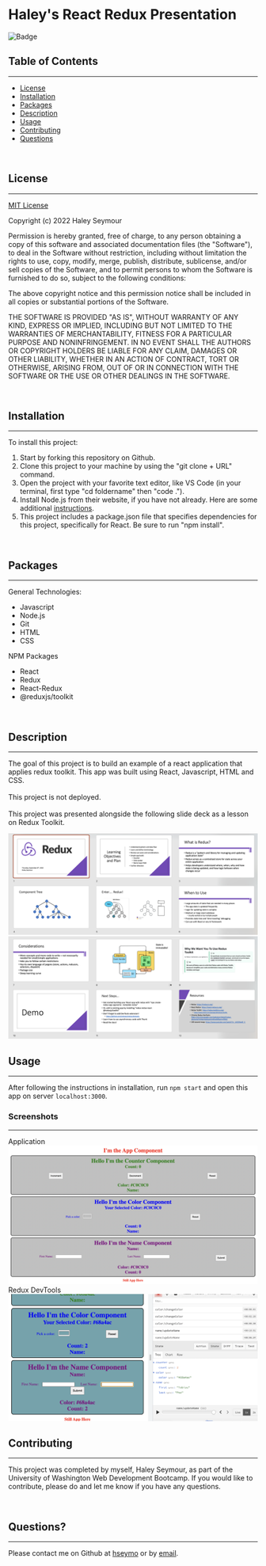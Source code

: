# **Haley's React Redux Presentation**

![Badge](https://img.shields.io/badge/license-MIT-blue)

## Table of Contents
---
* [License](#license)
* [Installation](#installation)
* [Packages](#packages)
* [Description](#description)
* [Usage](#usage)
* [Contributing](#contributing)
* [Questions](#questions)

<br>

## License 
---
[MIT License](./LICENSE) <br>

Copyright (c) 2022 Haley Seymour

Permission is hereby granted, free of charge, to any person obtaining a copy
of this software and associated documentation files (the "Software"), to deal
in the Software without restriction, including without limitation the rights
to use, copy, modify, merge, publish, distribute, sublicense, and/or sell
copies of the Software, and to permit persons to whom the Software is
furnished to do so, subject to the following conditions:

The above copyright notice and this permission notice shall be included in all
copies or substantial portions of the Software.

THE SOFTWARE IS PROVIDED "AS IS", WITHOUT WARRANTY OF ANY KIND, EXPRESS OR
IMPLIED, INCLUDING BUT NOT LIMITED TO THE WARRANTIES OF MERCHANTABILITY,
FITNESS FOR A PARTICULAR PURPOSE AND NONINFRINGEMENT. IN NO EVENT SHALL THE
AUTHORS OR COPYRIGHT HOLDERS BE LIABLE FOR ANY CLAIM, DAMAGES OR OTHER
LIABILITY, WHETHER IN AN ACTION OF CONTRACT, TORT OR OTHERWISE, ARISING FROM,
OUT OF OR IN CONNECTION WITH THE SOFTWARE OR THE USE OR OTHER DEALINGS IN THE
SOFTWARE.
 <br>

<br>

## Installation
---
To install this project: 
1. Start by forking this repository on Github. 
2. Clone this project to your machine by using the "git clone + URL" command. 
3. Open the project with your favorite text editor, like VS Code (in your terminal, first type "cd foldername" then "code ."). 
4. Install Node.js from their website, if you have not already. Here are some additional [instructions](https://coding-boot-camp.github.io/full-stack/nodejs/how-to-install-nodejs).
5. This project includes a package.json file that specifies dependencies for this project, specifically for React. Be sure to run "npm install". 

<br>

## Packages
---
General Technologies: 
- Javascript
- Node.js
- Git 
- HTML
- CSS

NPM Packages
- React
- Redux
- React-Redux
- @reduxjs/toolkit

<br>

## Description
---
The goal of this project is to build an example of a react application that applies redux toolkit. This app was built using React, Javascript, HTML and CSS. 
<br><br>
This project is not deployed. <br><br>
This project was presented alongside the following slide deck as a lesson on Redux Toolkit.

![First Half of Slides](./assets/Screen%20Shot%202022-10-01%20at%205.55.56%20PM.png)
<br>
![Second Half of Slides](./assets/Screen%20Shot%202022-10-01%20at%205.56.06%20PM.png)
<br>

## Usage
---
After following the instructions in installation, run `npm start` and open this app on server `localhost:3000`.

### **Screenshots**
--- 
Application <br> 
![Screenshot](./assets/Screen%20Shot%202022-10-01%20at%205.53.19%20PM.png)
<br>
Redux DevTools <br> 
![Screenshot](./assets/Screen%20Shot%202022-10-01%20at%205.54.44%20PM.png)
<br>



## Contributing 
---
This project was completed by myself, Haley Seymour, as part of the University of Washington Web Development Bootcamp. If you would like to contribute, please do and let me know if you have any questions.

<br>

## Questions?
---
Please contact me on Github at [hseymo](https://github.com/hseymo) or by [email](mailto:haleycseymour@comcast.net).
